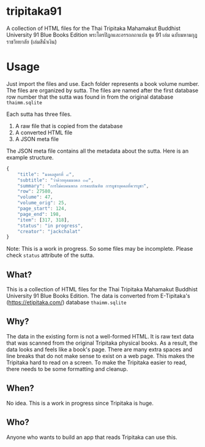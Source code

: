 # tripitaka91
A collection of HTML files for the Thai Tripitaka Mahamakut Buddhist University 91 Blue Books Edition
พระไตรปิฎกและอรรถกถาแปล ชุด 91 เล่ม ฉบับมหามกุฏราชวิทยาลัย (เล่มสีน้ำเงิน)

# Usage
Just import the files and use.  Each folder represents a book volume number. The files are organized by sutta. The files are named after the first database row number that the sutta was found in from the original database `thaimm.sqlite`

Each sutta has three files.
1. A raw file that is copied from the database
2. A converted HTML file
3. A JSON meta file

The JSON meta file contains all the metadata about the sutta. Here is an example structure.
```javascript
{
    "title": "มงคลสูตรที่ ๔",
    "subtitle": "ว่าด้วยอุดมมงคล ๓๘",
    "summary": "การไม่คบคนพาล การคบบัณฑิต การบูชาบุคคลที่ควรบูชา",
    "row": 27580,
    "volume": 47,
    "volume_orig": 25,
    "page_start": 124,
    "page_end": 198,
    "item": [317, 318],
    "status": "in progress",
    "creator": "jackchalat"
}
```
Note: This is a work in progress. So some files may be incomplete. Please check `status` attribute of the sutta.


## What?
This is a collection of HTML files for the Thai Tripitaka Mahamakut Buddhist University 91 Blue Books Edition. The data is converted from E-Tipitaka's (https://etipitaka.com/) database `thaimm.sqlite`

## Why?
The data in the existing form is not a well-formed HTML. It is raw text data that was scanned from the original Tripitaka physical books. As a result, the data looks and feels like a book's page. There are many extra spaces and line breaks that do not make sense to exist on a web page. This makes the Tripitaka hard to read on a screen. To make the Tripitaka easier to read, there needs to be some formatting and cleanup.

## When?
No idea. This is a work in progress since Tripitaka is huge.

## Who?
Anyone who wants to build an app that reads Tripitaka can use this.

